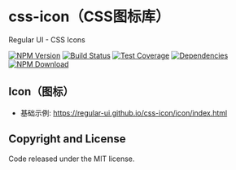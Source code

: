 # css-icon（CSS图标库）
Regular UI - CSS Icons

[![NPM Version][npm-img]][npm-url]
[![Build Status][travis-img]][travis-url]
[![Test Coverage][coveralls-img]][coveralls-url]
[![Dependencies][david-img]][david-url]
[![NPM Download][download-img]][download-url]

[npm-img]: http://img.shields.io/npm/v/rgui-css-icon.svg?style=flat-square
[npm-url]: http://npmjs.org/package/rgui-css-icon
[travis-img]: https://img.shields.io/travis/regular-ui/css-icon.svg?style=flat-square
[travis-url]: https://travis-ci.org/regular-ui/css-icon
[coveralls-img]: https://img.shields.io/coveralls/regular-ui/css-icon.svg?style=flat-square
[coveralls-url]: https://coveralls.io/r/regular-ui/css-icon
[david-img]: http://img.shields.io/david/regular-ui/css-icon.svg?style=flat-square
[david-url]: https://david-dm.org/regular-ui/css-icon
[download-img]: https://img.shields.io/npm/dm/rgui-css-icon.svg?style=flat-square
[download-url]: https://npmjs.org/package/rgui-css-icon

## Icon（图标）
- 基础示例: https://regular-ui.github.io/css-icon/icon/index.html

## Copyright and License
Code released under the MIT license.
